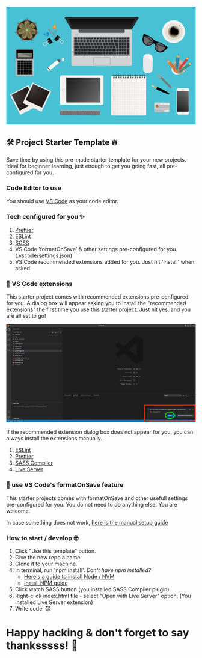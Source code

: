 ![starter kit](./img/img.png)

## :hammer_and_wrench: Project Starter Template :fire:

Save time by using this pre-made starter template for your new projects. Ideal for beginner learning, just enough to get you going fast, all pre-configured for you.

### Code Editor to use

You should use [VS Code](https://code.visualstudio.com) as your code editor.

### Tech configured for you :sparkles:

1. [Prettier](https://prettier.io)
2. [ESLint](https://eslint.org)
3. [SCSS](https://sass-lang.com)
4. VS Code 'formatOnSave' & other settings pre-configured for you. (.vscode/settings.json)
5. VS Code recommended extensions added for you. Just hit 'install' when asked.

### :cop: VS Code extensions

This starter project comes with recommended extensions pre-configured for you. A dialog box will appear asking you to install the "recommended extensions" the first time you use this starter project. Just hit yes, and you are all set to go!

![starter kit](./img/settings.png)

If the recommended extension dialog box does not appear for you, you can always install the extensions manually.

1. [ESLint](https://marketplace.visualstudio.com/items?itemName=dbaeumer.vscode-eslint)
2. [Prettier](https://marketplace.visualstudio.com/items?itemName=esbenp.prettier-vscode)
3. [SASS Compiler](https://marketplace.visualstudio.com/items?itemName=glenn2223.live-sass)
4. [Live Server](https://marketplace.visualstudio.com/items?itemName=ritwickdey.LiveServer)

### :cop: use VS Code's formatOnSave feature

This starter projects comes with formatOnSave and other usefull settings pre-configured for you. You do not need to do anything else. You are welcome.

In case something does not work, [here is the manual setup guide](https://github.com/prettier/prettier-vscode)

### How to start / develop :nerd_face:

1. Click "Use this template" button.
2. Give the new repo a name.
3. Clone it to your machine.
4. In terminal, run 'npm install'. _Don't have npm installed?_
   - [Here's a guide to install Node / NVM](https://github.com/nvm-sh/nvm)
   - [Install NPM guide](https://docs.npmjs.com/downloading-and-installing-node-js-and-npm)
5. Click watch SASS button (you installed SASS Compiler plugin)
6. Right-click index.html file - select "Open with Live Server" option. (You installed Live Server extension)
7. Write code! :smiling_imp:

# Happy hacking & don't forget to say thanksssss! :raising_hand:
